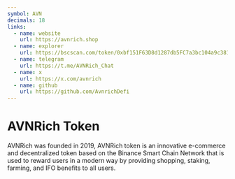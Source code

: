 ```yaml
---
symbol: AVN
decimals: 18
links:
  - name: website
    url: https://avnrich.shop
  - name: explorer
    url: https://bscscan.com/token/0xbf151F63D8d1287db5FC7a3bc104a9c38124cdeB
  - name: telegram
    url: https://t.me/AVNRich_Chat
  - name: x
    url: https://x.com/avnrich
  - name: github
    url: https://github.com/AvnrichDefi
---
```


# AVNRich Token

AVNRich was founded in 2019, AVNRich token is an innovative e-commerce and decentralized token based on the Binance Smart Chain Network that is used to reward users in a modern way by providing shopping, staking, farming, and IFO benefits to all users.
